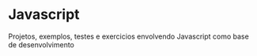 # Javascript
Projetos, exemplos, testes e exercicios envolvendo Javascript como base de desenvolvimento
